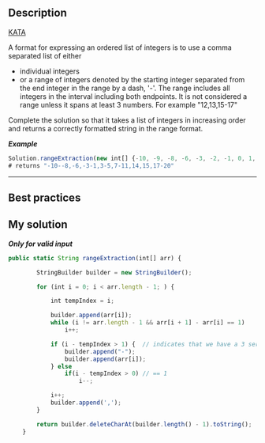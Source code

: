 ## Description

[KATA](https://www.codewars.com/kata/51ba717bb08c1cd60f00002f/train/java)

A format for expressing an ordered list of integers
is to use a comma separated list of either

* individual integers
* or a range of integers denoted by the starting integer separated from the end integer in the range by a dash, '-'. The range includes all integers in the interval including both endpoints. It is not considered a range unless it spans at least 3 numbers. For example "12,13,15-17"

Complete the solution so that it takes a list of integers in increasing order and returns a correctly formatted string in the range format.

***Example***

```js
Solution.rangeExtraction(new int[] {-10, -9, -8, -6, -3, -2, -1, 0, 1, 3, 4, 5, 7, 8, 9, 10, 11, 14, 15, 17, 18, 19, 20})
# returns "-10--8,-6,-3-1,3-5,7-11,14,15,17-20"
```

---

## Best practices

## My solution

***Only for valid input***
```js
public static String rangeExtraction(int[] arr) {

        StringBuilder builder = new StringBuilder();

        for (int i = 0; i < arr.length - 1; ) {

            int tempIndex = i;

            builder.append(arr[i]);
            while (i != arr.length - 1 && arr[i + 1] - arr[i] == 1)
                i++;

            if (i - tempIndex > 1) {  // indicates that we have a 3 serial number in a raw
                builder.append("-");
                builder.append(arr[i]);
            } else
                if(i - tempIndex > 0) // == 1
                    i--;

            i++;
            builder.append(',');
        }

        return builder.deleteCharAt(builder.length() - 1).toString();
    }
```